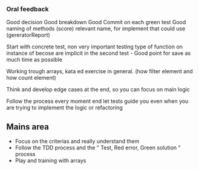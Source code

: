 ### Oral feedback

Good decision 
Good breakdown
Good Commit on each green test
Good naming of methods (score) relevant name, for implement that could use (gereratorReport)

Start with concrete test, non very important testing type of function on instance of 
    becose are implicit in the second test - Good point for save as much time as possible

Working trough arrays, kata ed exercise in general. (how filter element and how count element)

Think and develop edge cases at the end, so you can focus on main logic

Follow the process every moment end let tests guide you even when you are trying to implement the logic
or refactoring

## Mains area
* Focus on the criterias and really understand them 
* Follow the TDD process and the " Test, Red error, Green solution " process
* Play and training with arrays

